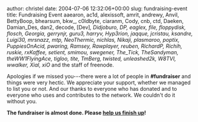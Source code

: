 author: christel
date: 2004-07-06 12:32:06+00:00
slug: fundraising-event
title: Fundraising Event
aaearon, ac1d, alexissoft, amrit, andrewy, Anvil, BettyBoop, bhearsum, bkw_, c0ldbyte, ciaranm, Cody, cnb, ctd, Daeken, Damian_Des, dan2, decode, [Dev]_, Didjoburo, DP, eaglex, file, floppydisk, flosch, Georgia, gerrynjr, guru3, harryv, Hyp3rion, jaqque, jcristau, ksandre, Luigi30, mrsnazz, mtp, NeoThermic, nichlas, Nikaji, plasmaroo, poptix, PuppiesOnAcid, pwaring, Ramsey, Rawplayer, reuben, RichardP, Richih, ruskie, rxKaffee, setient, smimou, swegener, The_Tick, TheSandyman, theWW1FlyingAce, tigloo, tite, TmBerg, twisted, unleashed2k, W8TVI, wwalker, Xial, xiO_ and the staff of freenode.

Apologies if we missed you---there were a lot of people in **#fundraiser** and things were very hectic.  We appreciate your support, whether we managed to list you or not.  And our thanks to everyone who has donated and to everyone who uses and contributes to the network.  We couldn't do it without you.

**The fundraiser is almost done.  Please  [help us finish up](http://freenode.net/news-2004-07-06.shtml#donate)!**  
